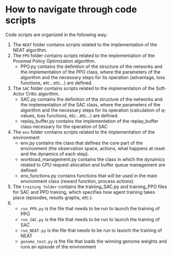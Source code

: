 # How to navigate through code scripts

Code scripts are organized in the following way:
1. The `NEAT` folder contains scripts related to the implementation of the NEAT algorithm.
2. The `PPO` folder contains scripts related to the implementation of the Proximal Policy Optimization algorithm.
      - PPO.py contains the definition of the structure of the networks and the implementation of the PPO class, where the parameters of the algorithm and the necessary steps for its operation (advantage, loss functions, etc...etc...) are defined.
4. The `SAC` folder contains scripts related to the implementation of the Soft-Actor Critic algorithm.
      - SAC.py contains the definition of the structure of the networks and the implementation of the SAC class, where the parameters of the algorithm and the necessary steps for its operation (calculation of q-values, loss functions, etc...etc...) are defined.
      - replay_buffer.py contains the implementation of the replay_buffer class necessary for the operation of SAC
5. The `env` folder contains scripts related to the implementation of the environment
      - env.py contains the class that defines the core part of the environment (the observation space, actions, what happens at reset and the dynamics of each step).
      - workload_management.py contains the class in which the dynamics related to CPU request allocation and buffer queue management are defined
      - env_functions.py contains functions that will be used in the main environment class (reward function, process actions)
6. The `training folder` contains the training_SAC.py and training_PPO files for SAC and PPO training, which specifies how agent training takes place (episodes, results graphs, etc.).
7.
   - `run_PPO.py` is the file that needs to be run to launch the training of PPO
   - `run_SAC.py` is the file that needs to be run to launch the training of SAC
   - `run_NEAT.py` is the file that needs to be run to launch the training of NEAT
   - `genome_test.py` is the file that loads the winning genome weights and runs an episode of the environment
